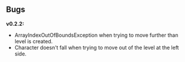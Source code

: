 ## Bugs

**v0.2.2:**
  - ArrayIndexOutOfBoundsException when trying to move further than level is created.
  - Character doesn't fall when trying to move out of the level at the left side.
